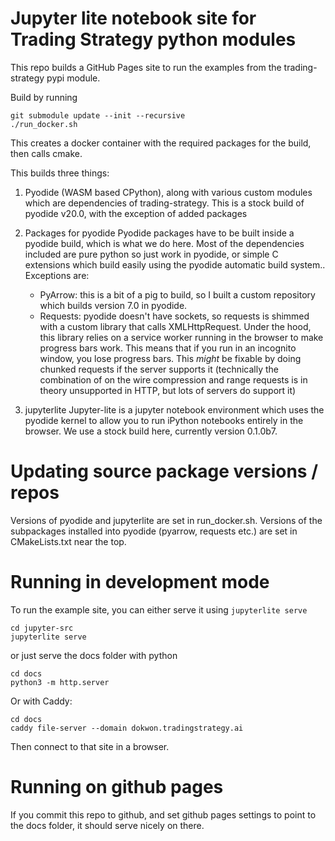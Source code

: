 # Jupyter lite notebook site for Trading Strategy python modules

This repo builds a GitHub Pages site to run the examples from the trading-strategy pypi module.

Build by running

```shell
git submodule update --init --recursive    
./run_docker.sh
```

This creates a docker container with the required packages for the build, then
calls cmake. 

This builds three things:
1) Pyodide (WASM based CPython), along with various custom modules which are dependencies of trading-strategy. 
This is a stock build of pyodide v20.0, with the exception of added packages

2) Packages for pyodide
    Pyodide packages have to be built inside a pyodide build, which is what we do here.
    Most of the dependencies included are pure python so just work in pyodide, or simple C extensions which build 
    easily using the pyodide automatic build system.. Exceptions are:
    - PyArrow: this is a bit of a pig to build, so I built a custom repository which builds version 7.0 in pyodide.
    - Requests: pyodide doesn't have sockets, so requests is shimmed with a custom library that calls XMLHttpRequest. 
      Under the hood, this library relies on a service worker running in the browser to make progress bars work. This
      means that if you run in an incognito window, you lose progress bars. This *might* be fixable by doing chunked 
      requests if the server supports it (technically the combination of on the wire compression and range requests 
      is in theory unsupported in HTTP, but lots of servers do support it)

3) jupyterlite
    Jupyter-lite is a jupyter notebook environment which uses the pyodide kernel to allow you to run iPython notebooks
    entirely in the browser. We use a stock build here, currently version 0.1.0b7.

# Updating source package versions / repos

Versions of pyodide and jupyterlite are set in run_docker.sh. 
Versions of the subpackages installed into pyodide (pyarrow, requests etc.) are set in CMakeLists.txt near the top. 

# Running in development mode
To run the example site, you can either serve it using `jupyterlite serve`

```shell
cd jupyter-src
jupyterlite serve 
```
or just serve the docs folder with python

```shell
cd docs
python3 -m http.server
```

Or with Caddy:

```shell
cd docs
caddy file-server --domain dokwon.tradingstrategy.ai
```

Then connect to that site in a browser.

# Running on github pages
If you commit this repo to github, and set github pages settings to point to the docs folder, it should serve nicely on there.


